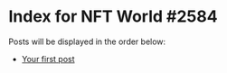 # Index for NFT World #2584
Posts will be displayed in the order below:

- [Your first post](./001-first.md)

